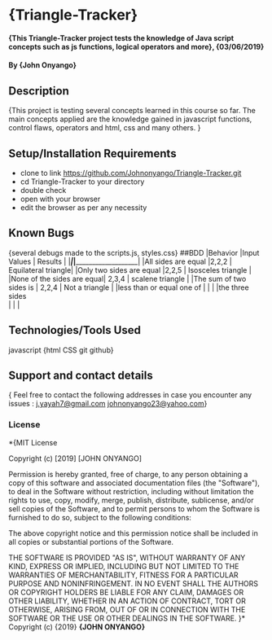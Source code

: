 ##
# {Triangle-Tracker}
#### {This Triangle-Tracker project tests the knowledge of Java script concepts such as js functions, logical operators and more}, {03/06/2019}
#### By **{John Onyango}**
## Description
{This project is testing several concepts learned in this course so far. The main concepts applied are the knowledge gained in javascript functions, control flaws, operators and html, css and many others. }
## Setup/Installation Requirements
* clone to link https://github.com/Johnonyango/Triangle-Tracker.git
* cd Triangle-Tracker to your directory
* double check
* open with your browser
* edit the browser as per any necessity
## Known Bugs
{several debugs made to the scripts.js, styles.css}
##BDD
 |Behavior                   |Input Values             | Results             |
 |___________________________|_________________________|_____________________|
 |All sides are equal        |2,2,2                    | Equilateral triangle|
 |Only two sides are equal   |2,2,5                    | Isosceles triangle  |
 |None of the sides are equal| 2,3,4                   | scalene  triangle   |
 |The sum of two sides is    | 2,2,4                   |  Not a triangle     |
 |less than or equal one of  |                         |                     |
 |the three sides    
         |                         |                     |
## Technologies/Tools Used
javascript
{html
CSS
git
github}
## Support and contact details
{ Feel free to contact the following addresses in case you encounter any issues :
j.yayah7@gmail.com
johnonyango23@yahoo.com}

### License
*{MIT License

Copyright (c) [2019] [JOHN ONYANGO]

Permission is hereby granted, free of charge, to any person obtaining a copy
of this software and associated documentation files (the "Software"), to deal
in the Software without restriction, including without limitation the rights
to use, copy, modify, merge, publish, distribute, sublicense, and/or sell
copies of the Software, and to permit persons to whom the Software is
furnished to do so, subject to the following conditions:

The above copyright notice and this permission notice shall be included in all
copies or substantial portions of the Software.

THE SOFTWARE IS PROVIDED "AS IS", WITHOUT WARRANTY OF ANY KIND, EXPRESS OR
IMPLIED, INCLUDING BUT NOT LIMITED TO THE WARRANTIES OF MERCHANTABILITY,
FITNESS FOR A PARTICULAR PURPOSE AND NONINFRINGEMENT. IN NO EVENT SHALL THE
AUTHORS OR COPYRIGHT HOLDERS BE LIABLE FOR ANY CLAIM, DAMAGES OR OTHER
LIABILITY, WHETHER IN AN ACTION OF CONTRACT, TORT OR OTHERWISE, ARISING FROM,
OUT OF OR IN CONNECTION WITH THE SOFTWARE OR THE USE OR OTHER DEALINGS IN THE
SOFTWARE.
}*
Copyright (c) {2019} **{JOHN ONYANGO}**
